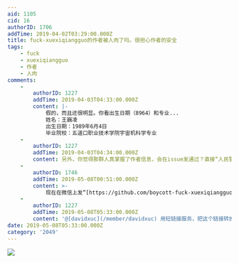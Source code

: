```yaml
---
aid: 1105
cid: 16
authorID: 1706
addTime: 2019-04-02T03:29:00.000Z
title: fuck-xuexiqiangguo的作者被人肉了吗，很担心作者的安全
tags:
    - fuck
    - xuexiqiangguo
    - 作者
    - 人肉
comments:
    -
        authorID: 1227
        addTime: 2019-04-03T04:33:00.000Z
        content: |-
            假的，而且还很明显。你看出生日期（8964）和专业...  
            姓名：王巍凌  
            出生日期：1989年6月4日  
            毕业院校：五道口职业技术学院宇宙机科学专业
    -
        authorID: 1227
        addTime: 2019-04-03T04:34:00.000Z
        content: 另外，你觉得那群人真掌握了作者信息，会在issue发通过？直接“人民警察”就过去了...
    -
        authorID: 1746
        addTime: 2019-05-08T00:51:00.000Z
        content: >-
            现在在微信上发“[https://github.com/boycott-fuck-xuexiqiangguo/Boycott-Fuck-XueXiQiangGuo”这个网址给别人，别人是收不到的。怀疑是关键词了XUEXIQIANGGUO。](https://github.com/boycott-fuck-xuexiqiangguo/Boycott-Fuck-XueXiQiangGuo”这个网址给别人，别人是收不到的。怀疑是关键词了XUEXIQIANGGUO。)
    -
        authorID: 1227
        addTime: 2019-05-08T05:33:00.000Z
        content: '@[davidxuc](/member/davidxuc) 用短链接服务，把这个链接转换成短链接可破'
date: 2019-05-08T05:33:00.000Z
category: '2049'
---
```


![](https://i.imgur.com/8ZhlCR2.png)

